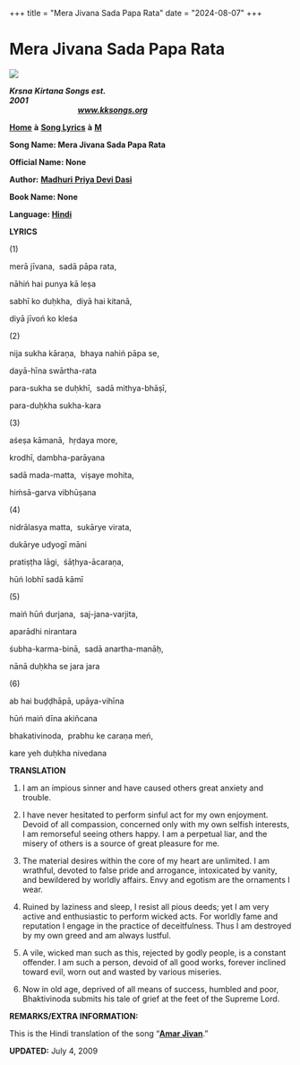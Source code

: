 +++
title = "Mera Jivana Sada Papa Rata"
date = "2024-08-07"
+++

# Mera Jivana Sada Papa Rata
**[![](http://kksongs.org/image_files/image002.jpg)](http://kksongs.org/)**

**_Krsna_** **_Kirtana Songs est. 2001_**                                                                                                                                                      **_www.kksongs.org_**

**[Home](http://kksongs.org/)** **à** **[Song Lyrics](http://kksongs.org/lyrics.html)** **à** **[M](http://kksongs.org/songs/song_m.html)**

**Song Name: Mera Jivana Sada Papa Rata**

**Official Name: None**

**Author:** [**Madhuri** **Priya Devi Dasi**](http://kksongs.org/authors/list/madhuripriya.html)

**Book Name: None**

**Language: [Hindi](http://kksongs.org/language/list/hindi.html)**

**LYRICS**

(1)

merā jīvana,  sadā pāpa rata,

nāhiń hai punya kā leṣa

sabhī ko duḥkha,  diyā hai kitanā,

diyā jīvoń ko kleśa

(2)

nija sukha kāraṇa,  bhaya nahiń pāpa se,

dayā-hīna swārtha\-rata

para-sukha se duḥkhī,  sadā mithya-bhāṣī,

para-duḥkha sukha-kara

(3)

aśeṣa kāmanā,  hṛdaya more,

krodhī, dambha-parāyana

sadā mada-matta,  viṣaye mohita,

hiḿsā-garva vibhūṣana

(4)

nidrālasya matta,  sukārye virata,

dukārye udyogī māni

pratiṣṭha lāgi,  śāṭhya-ācaraṇa,

hūń lobhī sadā kāmī

(5)

maiń hūń durjana,  saj-jana-varjita,

aparādhi nirantara

śubha-karma-binā,  sadā anartha-manāḥ,

nānā duḥkha se jara jara

(6)

ab hai buḍḍhāpā, upāya-vihīna

hūń maiń dīna akiñcana

bhakativinoda,  prabhu ke caraṇa meń,

kare yeh duḥkha nivedana

**TRANSLATION**

1) I am an impious sinner and have caused others great anxiety and trouble.

2) I have never hesitated to perform sinful act for my own enjoyment. Devoid of all compassion, concerned only with my own selfish interests, I am remorseful seeing others happy. I am a perpetual liar, and the misery of others is a source of great pleasure for me.

3) The material desires within the core of my heart are unlimited. I am wrathful, devoted to false pride and arrogance, intoxicated by vanity, and bewildered by worldly affairs. Envy and egotism are the ornaments I wear.

4) Ruined by laziness and sleep, I resist all pious deeds; yet I am very active and enthusiastic to perform wicked acts. For worldly fame and reputation I engage in the practice of deceitfulness. Thus I am destroyed by my own greed and am always lustful.

5) A vile, wicked man such as this, rejected by godly people, is a constant offender. I am such a person, devoid of all good works, forever inclined toward evil, worn out and wasted by various miseries.

6) Now in old age, deprived of all means of success, humbled and poor, Bhaktivinoda submits his tale of grief at the feet of the Supreme Lord.

**REMARKS/EXTRA INFORMATION:**

This is the Hindi translation of the song “**[Amar Jivan](http://kksongs.org/songs/a/amarjivan.html)**.”

**UPDATED:** July 4, 2009